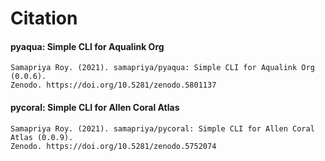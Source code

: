 # Citation

#### pyaqua: Simple CLI for Aqualink Org

```
Samapriya Roy. (2021). samapriya/pyaqua: Simple CLI for Aqualink Org (0.0.6).
Zenodo. https://doi.org/10.5281/zenodo.5801137
```

#### pycoral: Simple CLI for Allen Coral Atlas

```
Samapriya Roy. (2021). samapriya/pycoral: Simple CLI for Allen Coral Atlas (0.0.9).
Zenodo. https://doi.org/10.5281/zenodo.5752074
```
